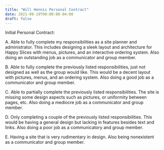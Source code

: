 ```yaml
---
title: "Will Hennis Personal Contract"
date: 2021-09-19T00:00:00-04:00
draft: false
---
```

Initial Personal Contract:

A.	Able to fully complete my responsibilities as a site planner and administrator. This includes designing a sleek layout and architecture for Happy Slices with menus, pictures, 
and an interactive ordering system. Also doing an outstanding job as a communicator and group member.

B.	Able to fully complete the previously listed responsibilities, just not designed as well as the group would like. This would be a decent layout with pictures, menus, and an 
ordering system. Also doing a good job as a communicator and group member. 

C.	Able to partially complete the previously listed responsibilities. The site is missing some design aspects such as pictures, or uniformity between pages, etc. Also doing a 
mediocre job as a communicator and group member.

D.	Only completing a couple of the previously listed responsibilities. This would be having a general design but lacking in features besides text and links. Also doing a poor 
job as a communicatory and group member.

E.	Having a site that is very rudimentary in design. Also being nonexistent as a communicator and group member. 
